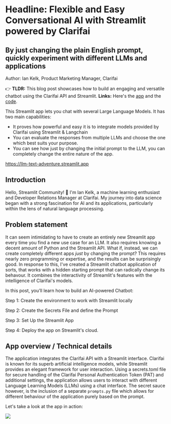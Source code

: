 # Headline: Flexible and Easy Conversational AI with Streamlit powered by Clarifai
## By just changing the plain English prompt, quickly experiment with different LLMs and applications

Author: Ian Kelk, Product Marketing Manager, Clarifai

👉 **TLDR:** This blog post showcases how to build an engaging and versatile chatbot using the Clarifai API and Streamlit. **Links:** Here's the [app](https://llm-text-adventure.streamlit.app/) and the [code](https://github.com/iankelk/llm-text-adventure).

This Streamlit app lets you chat with several Large Language Models. It has two main capabilities:
- It proves how powerful and easy it is to integrate models provided by Clarifai using Streamlit & Langchain
- You can evaluate the responses from multiple LLMs and choose the one which best suits your purpose.
- You can see how just by changing the initial prompt to the LLM, you can completely change the entire nature of the app.

https://llm-text-adventure.streamlit.app

## Introduction
Hello, Streamlit Community! 👋 I'm Ian Kelk, a machine learning enthusiast and Developer Relations Manager at Clarifai. My journey into data science began with a strong fascination for AI and its applications, particularly within the lens of natural language processing.

## Problem statement
It can seem intimidating to have to create an entirely new Streamlit app every time you find a new use case for an LLM. It also requires knowing a decent amount of Python and the Streamlit API. What if, instead, we can create completely different apps *just* by changing the prompt? This requires nearly zero programming or expertise, and the results can be surprisingly good. In response to this, I've created a Streamlit chatbot application of sorts, that works with a hidden starting prompt that can radically change its behavour. It combines the interactivity of Streamlit's features with the intelligence of Clarifai's models.

In this post, you’ll learn how to build an AI-powered Chatbot:

Step 1: Create the environment to work with Streamlit locally

Step 2: Create the Secrets File and define the Prompt

Step 3: Set Up the Streamlit App

Step 4: Deploy the app on Streamlit's cloud.


## App overview / Technical details
The application integrates the Clarifai API with a Streamlit interface. Clarifai is known for its superb artificial intelligence models, while Streamlit provides an elegant framework for user interaction. Using a secrets.toml file for secure handling of the Clarifai Personal Authentication Token (PAT) and additional settings, the application allows users to interact with different Language Learning Models (LLMs) using a chat interface. The secret sauce however, is the inclusion of a separate `prompts.py` file which allows for different behaviour of the application purely based on the prompt.

Let's take a look at the app in action:

![](./assets/italian.gif)

